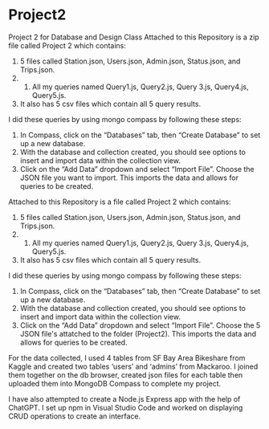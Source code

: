 # Project2
Project 2 for Database and Design Class 
Attached to this Repository is a zip file called Project 2 which contains:
1) 5 files called Station.json, Users.json, Admin.json, Status.json, and Trips.json.
2) 1) All my queries named Query1.js, Query2.js, Query 3.js, Query4.js, Query5.js.
3) It also has 5 csv files which contain all 5 query results.

I did these queries by using mongo compass by following these steps: 
1) In Compass, click on the “Databases” tab, then “Create Database” to set up a new database.
2) With the database and collection created, you should see options to insert and import data within the collection view.
3) Click on the “Add Data” dropdown and select “Import File”. Choose the JSON file you want to import.
This imports the data and allows for queries to be created. 

Attached to this Repository is a file called Project 2 which contains:
1) 5 files called Station.json, Users.json, Admin.json, Status.json, and Trips.json.
2) 1) All my queries named Query1.js, Query2.js, Query 3.js, Query4.js, Query5.js.
3) It also has 5 csv files which contain all 5 query results.

I did these queries by using mongo compass by following these steps: 
1) In Compass, click on the “Databases” tab, then “Create Database” to set up a new database.
2) With the database and collection created, you should see options to insert and import data within the collection view.
3) Click on the “Add Data” dropdown and select “Import File”. Choose the 5 JSON file's attatched to the folder (Project2). 
This imports the data and allows for queries to be created. 

For the data collected, I used 4 tables from SF Bay Area Bikeshare from Kaggle and created two tables ‘users’ and ‘admins’ from Mackaroo. I joined them together on the db browser, created json files for each table then uploaded them into MongoDB Compass to complete my project.  

I have also attempted to create a Node.js Express app with the help of ChatGPT. I set up npm in Visual Studio Code and worked on displaying CRUD operations to create an interface. 
